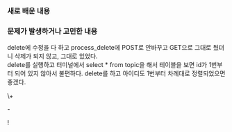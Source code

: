 <p>
<h3>새로 배운 내용</h3>
</p>

<p>
<h3>문제가 발생하거나 고민한 내용</h3>
delete에 수정을 다 하고 process_delete에 POST로 안바꾸고 GET으로 그대로 뒀더니 삭제가 되지 않고, 그대로 있었다. <br>
delete를 실행하고 터미널에서 select * from topic을 해서 테이블을 보면 id가 1번부터 되어 있지 않아서 불편하다. delete를 하고 아이디도 1번부터 차례대로 정렬되었으면 좋겠다.
</p>

<p>
\+

\-

\!
</p>
